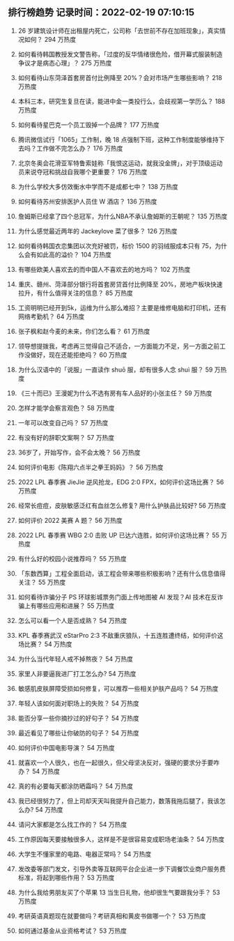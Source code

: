 
## 排行榜趋势 记录时间：2022-02-19 07:10:15
  
  1. 26 岁建筑设计师在出租屋内死亡，公司称「去世前不存在加班现象」，真实情况如何？ 294 万热度
    
  2. 如何看待韩国教授发文警告称，「过度的反华情绪很危险，借开幕式服装制造争议才是病态心理」？ 275 万热度
    
  3. 如何看待山东菏泽首套房首付比例降至 20%？会对市场产生哪些影响？ 218 万热度
    
  4. 本科三本，研究生复旦在读，能进中金一类投行么，会歧视第一学历么？ 188 万热度
    
  5. 如何看待星巴克一个员工毁掉一个品牌？ 177 万热度
    
  6. 腾讯微信试行「1065」工作制，晚 18 点强制下班，这种工作制度能够维持下去吗？工作做不完怎么办？ 176 万热度
    
  7. 北京冬奥会花滑亚军特鲁索娃称「我恨这运动，就我没金牌」，对于顶级运动员来说夺冠和挑战自我哪个更重要？ 176 万热度
    
  8. 为什么学校大多仿效衡水中学而不是成都七中？ 138 万热度
    
  9. 如何看待苏州安排医护人员住 W 酒店？ 136 万热度
    
  10. 詹姆斯已经拿了四个总冠军，为什么NBA不承认詹姆斯的王朝呢？ 135 万热度
    
  11. 为什么感觉最近两年的 Jackeylove 菜了很多？ 126 万热度
    
  12. 如何看待韩国衣恋集团以次充好被罚，标价 1500 的羽绒服成本只有 75，为什么会有如此高的溢价？ 104 万热度
    
  13. 有哪些欧美人喜欢去的而中国人不喜欢去的地方吗？ 102 万热度
    
  14. 重庆、赣州、菏泽部分银行将首套房贷首付比例降至 20%，房地产板块快速拉升，有什么值得关注的信息？ 85 万热度
    
  15. 工资明明已经开到5k，运维为什么那么难招？主要是维修电脑和打印机，还有网络考勤机？ 64 万热度
    
  16. 张子枫和赵今麦的未来，你们怎么看？ 61 万热度
    
  17. 领导想提拨我，考虑再三觉得自己不适合，一方面能力不足，另一方面之前工作没做好，现在还能拒绝吗？ 60 万热度
    
  18. 为什么汉语中的「说服」一直读作 shuō 服，却有很多人念 shuì 服？ 59 万热度
    
  19. 《三十而已》王漫妮为什么不选有房有车人品好的小张主任？ 59 万热度
    
  20. 怎样才能学会察言观色？ 58 万热度
    
  21. 一年可以改变自己吗？ 57 万热度
    
  22. 有没有好的辞职文案啊？ 57 万热度
    
  23. 36岁了，开始写作，会不会太晚？ 56 万热度
    
  24. 如何评价电影《陈翔六点半之拳王妈妈》？ 56 万热度
    
  25. 2022 LPL 春季赛 JieJie 逆风抢龙，EDG 2:0 FPX，如何评价这场比赛？ 56 万热度
    
  26. 经常长痘痘，皮肤敏感泛红有血丝怎么修复? 用什么护肤品比较好? 56 万热度
    
  27. 如何评价 2022 美赛 A 题？ 56 万热度
    
  28. 2022 LPL 春季赛 WBG 2:0 击败 UP 已达六连胜，如何评价这场比赛？ 55 万热度
    
  29. 有什么好的校园小说推荐吗？ 55 万热度
    
  30. 「东数西算」工程全面启动，该工程会带来哪些积极影响？还有什么信息值得关注？ 55 万热度
    
  31. 如何看待诈骗分子 PS 环球影城票务门面上传地图被 AI 发现？AI 技术在反诈骗上有哪些应用和进展？ 55 万热度
    
  32. 怎么可以看一个人是否成熟？ 54 万热度
    
  33. KPL 春季赛武汉 eStarPro 2:3 不敌重庆狼队，十五连胜遭终结，如何评价这场比赛？ 54 万热度
    
  34. 为什么当代年轻人戒不掉熬夜？ 54 万热度
    
  35. 家里人非要逼我进厂打工怎么办? 54 万热度
    
  36. 敏感肌皮肤屏障受损如何修复，可以推荐一些相关护肤产品吗？ 54 万热度
    
  37. 年轻人该如何面对职场上的失败？ 54 万热度
    
  38. 能否分享一些你摘抄过的好句子？ 54 万热度
    
  39. 最近看见了哪些让你破防的句子？ 54 万热度
    
  40. 如何评价中国电影导演？ 54 万热度
    
  41. 就喜欢一个人很久，也在一起很久，但父母坚决反对，强硬的要求分手要咋办？ 54 万热度
    
  42. 真的有必要每天都涂防晒霜吗？ 54 万热度
    
  43. 我已经很努力了，但上司却天天叫我提升自己能力，数落我拖后腿了，我该怎么办? 54 万热度
    
  44. 请问大家都是怎么找工作的？ 54 万热度
    
  45. 工作原因每天要接触很多人，这样是不是很容易变成职场老油条？ 54 万热度
    
  46. 大学生不懂家里的电路、电器正常吗？ 54 万热度
    
  47. 发改委等部门发文，引导外卖等互联网平台企业进一步下调餐饮业商户服务费标准，将起到哪些作用？ 53 万热度
    
  48. 为什么我给男朋友买了个苹果 13 当生日礼物，他却很生气要跟我分手？ 53 万热度
    
  49. 考研英语真题现在就要做吗？考研真相和黄皮书做哪一个？ 53 万热度
    
  50. 如何通过基金从业资格考试？ 53 万热度
    